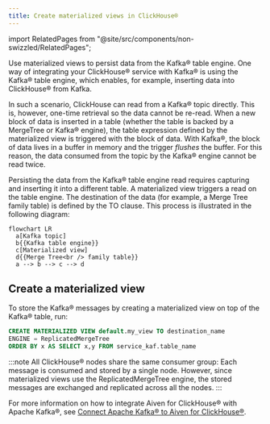 ```yaml
---
title: Create materialized views in ClickHouse®
---
```


import RelatedPages from "@site/src/components/non-swizzled/RelatedPages";

Use materialized views to persist data from the Kafka® table engine.
One way of integrating your ClickHouse® service with Kafka® is using the Kafka® table engine, which enables, for example, inserting data into ClickHouse® from Kafka.

In such a scenario, ClickHouse can read from a Kafka® topic directly.
This is, however, one-time retrieval so the data cannot be re-read. When
a new block of data is inserted in a table (whether the table is backed
by a MergeTree or Kafka® engine), the table expression defined by the
materialized view is triggered with the block of data. With Kafka®, the
block of data lives in a buffer in memory and the trigger *flushes* the
buffer. For this reason, the data consumed from the topic by the Kafka®
engine cannot be read twice.

Persisting the data from the Kafka® table engine read requires capturing
and inserting it into a different table. A materialized view triggers a read on the table engine.
The destination of the data (for example, a Merge Tree family table) is
defined by the TO clause. This process is illustrated in the following
diagram:

```mermaid
flowchart LR
  a[Kafka topic]
  b{{Kafka table engine}}
  c[Materialized view]
  d{{Merge Tree<br /> family table}}
  a --> b --> c --> d
```

## Create a materialized view

To store the Kafka® messages by creating a materialized view on top of
the Kafka® table, run:

```sql
CREATE MATERIALIZED VIEW default.my_view TO destination_name
ENGINE = ReplicatedMergeTree
ORDER BY x AS SELECT x,y FROM service_kaf.table_name
```

:::note
All ClickHouse® nodes share the same consumer group: Each message is
consumed and stored by a single node. However, since materialized views
use the ReplicatedMergeTree engine, the stored messages are exchanged
and replicated across all the nodes.
:::

<RelatedPages/>

For more information on how to integrate Aiven for ClickHouse® with
Apache Kafka®, see
[Connect Apache Kafka® to Aiven for ClickHouse®](/docs/products/clickhouse/howto/integrate-kafka).
